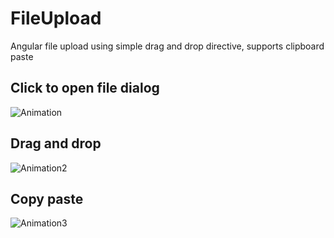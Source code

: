 # FileUpload

Angular file upload using simple drag and drop directive, supports clipboard paste

## Click to open file dialog

![Animation](https://user-images.githubusercontent.com/3004481/122678799-4792fb00-d1b6-11eb-9c91-1d08445fd6cb.gif)

## Drag and drop

![Animation2](https://user-images.githubusercontent.com/3004481/122678833-642f3300-d1b6-11eb-8a62-2e9e0d7438af.gif)

## Copy paste

![Animation3](https://user-images.githubusercontent.com/3004481/122678838-6b564100-d1b6-11eb-81c3-4cc19309ef4e.gif)
